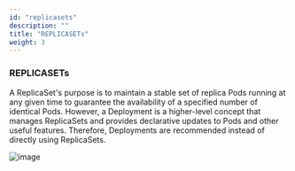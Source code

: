```yaml
---
id: "replicasets"
description: ""
title: "REPLICASETs"
weight: 3
---
```


### **REPLICASETs**

A ReplicaSet's purpose is to maintain a stable set of replica Pods running at any given time to guarantee the availability of a specified number of identical Pods. However, a Deployment is a higher-level concept that manages ReplicaSets and provides declarative updates to Pods and other useful features. Therefore, Deployments are recommended instead of directly using ReplicaSets.

![image](replicaset.gif)